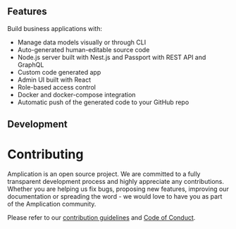 ## Features

Build business applications with:

- Manage data models visually or through CLI
- Auto-generated human-editable source code
- Node.js server built with Nest.js and Passport with REST API and GraphQL
- Custom code generated app
- Admin UI built with React
- Role-based access control
- Docker and docker-compose integration
- Automatic push of the generated code to your GitHub repo

## Development
# Contributing

Amplication is an open source project. We are committed to a fully transparent development process and highly appreciate any contributions. Whether you are helping us fix bugs, proposing new features, improving our documentation or spreading the word - we would love to have you as part of the Amplication community.

Please refer to our [contribution guidelines](./CONTRIBUTING.md) and [Code of Conduct](./code_of_conduct.md).
